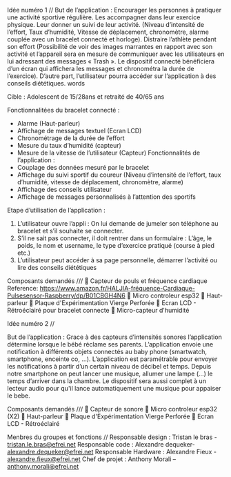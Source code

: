 
Idée numéro 1 //
But de l’application :
Encourager les personnes à pratiquer une activité sportive régulière. Les accompagner dans leur exercice physique. 
Leur donner un suivi de leur activité. (Niveau d’intensité de l’effort, Taux d’humidité, 
Vitesse de déplacement, chronomètre, alarme couplée avec un bracelet connecté et horloge). 
Distraire l’athlète pendant son effort (Possibilité de voir des images marrantes en rapport avec son activité et l’appareil sera en mesure
de communiquer avec les utilisateurs en lui adressant des messages « Trash ».  Le dispositif connecté bénéficiera d’un écran qui affichera
les messages et chronométra la durée de l’exercice). D’autre part, 
l’utilisateur pourra accéder sur l’application à des conseils diététiques.
words

Cible : 
Adolescent de 15/28ans et retraité de 40/65 ans

Fonctionnalitées du bracelet connecté :
-	Alarme (Haut-parleur)
-	Affichage de messages textuel (Ecran LCD)
-	Chronométrage de la durée de l’effort
-	Mesure du taux d’humidité (capteur)
-	Mesure de la vitesse de l’utilisateur (Capteur)
Fonctionnalités de l’application :
-	Couplage des données mesuré par le bracelet
-	Affichage du suivi sportif du coureur (Niveau d’intensité de l’effort, taux d’humidité, vitesse de déplacement, chronomètre, alarme)
-	Affichage des conseils utilisateur
-	Affichage de messages personnalisés à l’attention des sportifs

Etape d’utilisation de l’application :
1)	L’utilisateur ouvre l’appli : On lui demande de jumeler son téléphone au bracelet et s’il souhaite se connecter.
2)	S’il ne sait pas connecter, il doit rentrer dans un formulaire : 
L’âge, le poids, le nom et username, le type d’exercice pratiqué (course à pied etc.)
3)	L’utilisateur peut accéder à sa page personnelle, démarrer l’activité ou lire des conseils diététiques

Composants demandés ///
	Capteur de pouls et fréquence cardiaque
Reference: https://www.amazon.fr/HALJIA-fréquence-Cardiaque-Pulsesensor-Raspberry/dp/B01CBGH4N6
	Micro controleur esp32
	Haut-parleur 
	Plaque d'Expérimentation Vierge Perforée
	Ecran LCD  - Rétroéclairé pour bracelet connecte
	Micro-capteur d'humidité




Idée numéro 2 //

But de l’application :
Grace à des capteurs d’intensités sonores l’application détermine lorsque le bébé réclame ses parents. 
L’application envoie une notification à différents objets connectés au baby phone (smartwatch, smartphone, enceinte co, …). L’application est paramétrable pour envoyer les notifications à partir d’un certain niveau de décibel et temps. 
Depuis notre smartphone on peut lancer une musique, allumer une lampe (…) le temps d’arriver dans la chambre. Le dispositif 
sera aussi complet à un lecteur audio pour qu'il lance automatiquement une musique pour appaiser le bebe.



Composants demandés ///
	Capteur de sonore
	Micro controleur esp32 (X2)
	Haut-parleur 
	Plaque d'Expérimentation Vierge Perforée
	Ecran LCD  - Rétroéclairé 


Menbres du groupes et fonctions //
Responsable design : Tristan le bras - tristan.le.bras@efrei.net
Responsable code : Alexandre dequeker- alexandre.dequeker@efrei.net
Responsable Hardware : Alexandre Fieux - alexandre.fieux@efrei.net
Chef de projet : Anthony Morali – anthony.morali@efrei.net


